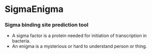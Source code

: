 # SigmaEnigma
### Sigma binding site prediction tool
* A sigma factor is a protein needed for initiation of transcription in bacteria.
* An enigma is a mysterious or hard to understand person or thing.
